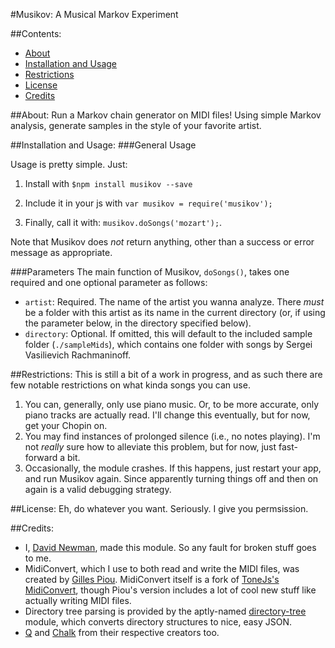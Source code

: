 #Musikov: A Musical Markov Experiment

##Contents:
 * [About](#About)
 * [Installation and Usage](#installation-and-usage)
 * [Restrictions](#restrictions)
 * [License](#license)
 * [Credits](#credits)

##About:
Run a Markov chain generator on MIDI files! Using simple Markov analysis, generate samples in the style of your favorite artist.

##Installation and Usage:
###General Usage

Usage is pretty simple. Just:

1. Install with `$npm install musikov --save`

2. Include it in your js with `var musikov = require('musikov');`

3. Finally, call it with: `musikov.doSongs('mozart');`.

Note that Musikov does *not* return anything, other than a success or error message as appropriate.

###Parameters
The main function of Musikov, `doSongs()`, takes one required and one optional parameter as follows:

 - `artist`: Required. The name of the artist you wanna analyze. There *must* be a folder with this artist as its name in the current directory (or, if using the parameter below, in the directory specified below).
 - `directory`: Optional. If omitted, this will default to the included sample folder (`./sampleMids`), which contains one folder with songs by Sergei Vasilievich Rachmaninoff. 

##Restrictions:
This is still a bit of a work in progress, and as such there are few notable restrictions on what kinda songs you can use.

1. You can, generally, only use piano music. Or, to be more accurate, only piano tracks are actually read. I'll change this eventually, but for now, get your Chopin on.
2. You may find instances of prolonged silence (i.e., no notes playing). I'm not *really* sure how to alleviate this problem, but for now, just fast-forward a bit.
3. Occasionally, the module crashes. If this happens, just restart your app, and run Musikov again. Since apparently turning things off and then on again is a valid debugging strategy.

##License:
 Eh, do whatever you want. Seriously. I give you permsission. 

##Credits:
 - I, [David Newman](https://github.com/Newms34), made this module. So any fault for broken stuff goes to me.
 - MidiConvert, which I use to both read and write the MIDI files, was created by [Gilles Piou](https://www.npmjs.com/~pioug). MidiConvert itself is a fork of [ToneJs's MidiConvert](https://github.com/Tonejs/MidiConvert), though Piou's version includes a lot of cool new stuff like actually writing MIDI files.
 - Directory tree parsing is provided by the aptly-named [directory-tree](https://www.npmjs.com/package/directory-tree) module, which converts directory structures to nice, easy JSON.
 - [Q](https://www.npmjs.com/package/q) and [Chalk](https://www.npmjs.com/package/chalk) from their respective creators too.